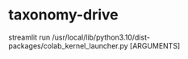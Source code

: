 # taxonomy-drive
 streamlit run /usr/local/lib/python3.10/dist-packages/colab_kernel_launcher.py [ARGUMENTS]

